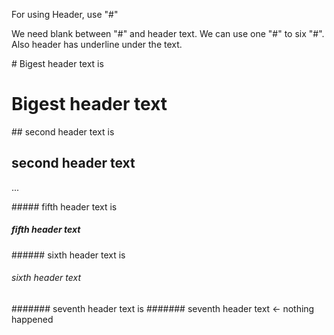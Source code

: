For using Header, use "#"

We need blank between "#" and header text.
We can use one "#" to six "#".
Also header has underline under the text.

\# Bigest header text is
# Bigest header text

\#\# second header text is
## second header text

...

\#\#\#\#\# fifth header text is
##### fifth header text

\#\#\#\#\#\# sixth header text is
###### sixth header text

\#\#\#\#\#\#\# seventh header text is
####### seventh header text <- nothing happened